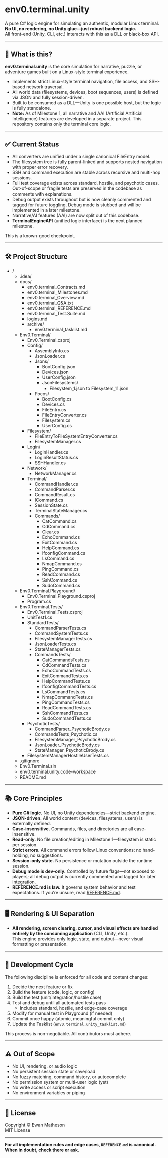 # env0.terminal.unity

A pure C# logic engine for simulating an authentic, modular Linux terminal.  
**No UI, no rendering, no Unity glue—just robust backend logic.**  
All front-end (Unity, CLI, etc.) interacts with this as a DLL or black-box API.

---

## 🚩 What is this?

**env0.terminal.unity** is the core simulation for narrative, puzzle, or adventure games built on a Linux-style terminal experience.

- Implements strict Linux-style terminal navigation, file access, and SSH-based network traversal.
- All world data (filesystems, devices, boot sequences, users) is defined via JSON and fully session-driven.
- Built to be consumed as a DLL—Unity is one possible host, but the logic is fully standalone.
- **Note:** As of Milestone 1, all narrative and AAI (Artificial Artificial Intelligence) features are developed in a separate project. This repository contains only the terminal core logic.

---

## ✅ Current Status

- All converters are unified under a single canonical FileEntry model.
- The filesystem tree is fully parent-linked and supports nested navigation with proper error recovery.
- SSH and command execution are stable across recursive and multi-hop sessions.
- Full test coverage exists across standard, hostile, and psychotic cases. Out-of-scope or fragile tests are preserved in the codebase as comments with explanations.
- Debug output exists throughout but is now cleanly commented and tagged for future toggling. Debug mode is stubbed and will be implemented in a later milestone.
- Narrative/AI features (AAI) are now split out of this codebase.
- **TerminalEngineAPI** (unified logic interface) is the next planned milestone.

This is a known-good checkpoint.

---

## 🛠️ Project Structure

- /
  - .idea/
  - docs/
    - env0.terminal_Contracts.md
    - env0.terminal_Milestones.md
    - env0.terminal_Overview.md
    - env0.terminal_Q&A.txt
    - env0.terminal_REFERENCE.md
    - env0.terminal_Test.Suite.md
    - logins.md
    - archive/
      - env0.terminal_tasklist.md
  - Env0.Terminal/
    - Env0.Terminal.csproj
    - Config/
      - AssemblyInfo.cs
      - JsonLoader.cs
      - Jsons/
        - BootConfig.json
        - Devices.json
        - UserConfig.json
        - JsonFilesystems/
          - Filesystem_1.json to Filesystem_11.json
      - Pocos/
        - BootConfig.cs
        - Devices.cs
        - FileEntry.cs
        - FileEntryConverter.cs
        - Filesystem.cs
        - UserConfig.cs
    - Filesystem/
      - FileEntryToFileSystemEntryConverter.cs
      - FilesystemManager.cs
    - Login/
      - LoginHandler.cs
      - LoginResultStatus.cs
      - SSHHandler.cs
    - Network/
      - NetworkManager.cs
    - Terminal/
      - CommandHandler.cs
      - CommandParser.cs
      - CommandResult.cs
      - ICommand.cs
      - SessionState.cs
      - TerminalStateManager.cs
      - Commands/
        - CatCommand.cs
        - CdCommand.cs
        - Clear.cs
        - EchoCommand.cs
        - ExitCommand.cs
        - HelpCommand.cs
        - IfconfigCommand.cs
        - LsCommand.cs
        - NmapCommand.cs
        - PingCommand.cs
        - ReadCommand.cs
        - SshCommand.cs
        - SudoCommand.cs
  - Env0.Terminal.Playground/
    - Env0.Terminal.Playground.csproj
    - Program.cs
  - Env0.Terminal.Tests/
    - Env0.Terminal.Tests.csproj
    - UnitTest1.cs
    - StandardTests/
      - CommandParserTests.cs
      - CommandSystemTests.cs
      - FilesystemManagerTests.cs
      - JsonLoaderTests.cs
      - StateManagerTests.cs
      - CommandsTests/
        - CatCommandsTests.cs
        - CdCommandTests.cs
        - EchoCommandTests.cs
        - ExitCommandTests.cs
        - HelpCommandTests.cs
        - IfconfigCommandTests.cs
        - LsCommandTests.cs
        - NmapCommandTests.cs
        - PingCommandTests.cs
        - ReadCommandTests.cs
        - SshCommandTests.cs
        - SudoCommandTests.cs
    - PsychoticTests/
      - CommandParser_PsychoticBrody.cs
      - CommandsTests_Psychotic.cs
      - FilesystemManager_PsychoticBrody.cs
      - JsonLoader_PsychoticBrody.cs
      - StateManager_PsychoticBrody.cs
    - FilesystemManagerHostileUserTests.cs
  - .gitignore
  - Env0.Terminal.sln
  - env0.terminal.unity.code-workspace
  - README.md

---

## 📚 Core Principles

- **Pure C# logic.** No UI, no Unity dependencies—strict backend engine.
- **JSON-driven.** All world content (devices, filesystems, users) is externally defined.
- **Case-insensitive.** Commands, files, and directories are all case-insensitive.
- **Read-only.** No file creation/editing in Milestone 1—filesystem is static per session.
- **Strict errors.** All command errors follow Linux conventions: no hand-holding, no suggestions.
- **Session-only state.** No persistence or mutation outside the runtime session.
- **Debug mode is dev-only.** Controlled by future flags—not exposed to players; all debug output is currently commented and tagged for later integration.
- **REFERENCE.md is law.** It governs system behavior and test expectations. If you’re unsure, read [REFERENCE.md](./docs/env0.terminal.unity_REFERENCE.md).

---

## 🖥️ Rendering & UI Separation

- **All rendering, screen clearing, cursor, and visual effects are handled entirely by the consuming application** (CLI, Unity, etc.).  
  This engine provides only logic, state, and output—never visual formatting or presentation.

---

## 📝 Development Cycle

The following discipline is enforced for all code and content changes:

1. Decide the next feature or fix
2. Build the feature (code, logic, or config)
3. Build the test (unit/integration/hostile case)
4. Test and debug until all automated tests pass
   - Includes standard, hostile, and edge-case coverage
5. Modify for manual test in Playground (if needed)
6. Commit once happy (atomic, meaningful commit only)
7. Update the Tasklist (`env0.terminal.unity_tasklist.md`)

This process is non-negotiable. All contributors must adhere.

---

## ⚠️ Out of Scope

- No UI, rendering, or audio logic
- No persistent session state or save/load
- No fuzzy matching, command history, or autocomplete
- No permission system or multi-user logic (yet)
- No write access or script execution
- No environment variables or piping

---

## 📄 License

Copyright © Ewan Matheson  
MIT License

---

**For all implementation rules and edge cases, `REFERENCE.md` is canonical. When in doubt, check there or ask.**
